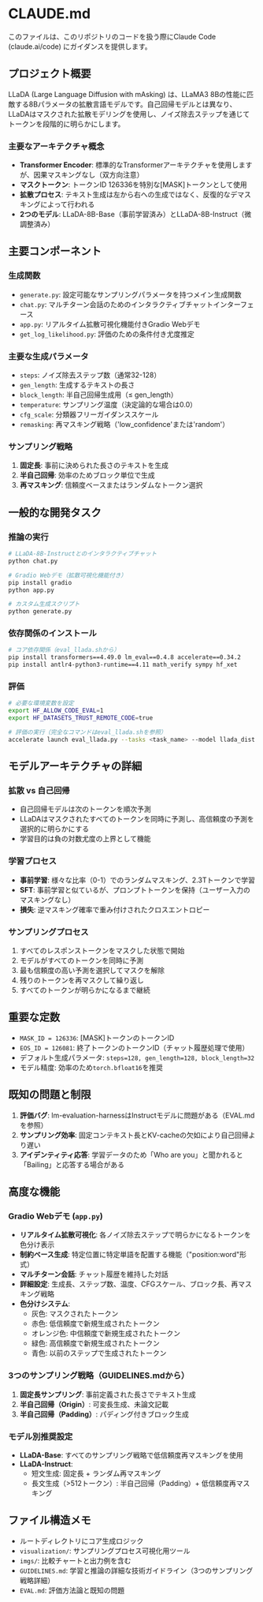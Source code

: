 # CLAUDE.md

このファイルは、このリポジトリのコードを扱う際にClaude Code (claude.ai/code) にガイダンスを提供します。

## プロジェクト概要

LLaDA (Large Language Diffusion with mAsking) は、LLaMA3 8Bの性能に匹敵する8Bパラメータの拡散言語モデルです。自己回帰モデルとは異なり、LLaDAはマスクされた拡散モデリングを使用し、ノイズ除去ステップを通じてトークンを段階的に明らかにします。

### 主要なアーキテクチャ概念

- **Transformer Encoder**: 標準的なTransformerアーキテクチャを使用しますが、因果マスキングなし（双方向注意）
- **マスクトークン**: トークンID 126336を特別な[MASK]トークンとして使用
- **拡散プロセス**: テキスト生成は左から右への生成ではなく、反復的なデマスキングによって行われる
- **2つのモデル**: LLaDA-8B-Base（事前学習済み）とLLaDA-8B-Instruct（微調整済み）

## 主要コンポーネント

### 生成関数
- `generate.py`: 設定可能なサンプリングパラメータを持つメイン生成関数
- `chat.py`: マルチターン会話のためのインタラクティブチャットインターフェース  
- `app.py`: リアルタイム拡散可視化機能付きGradio Webデモ
- `get_log_likelihood.py`: 評価のための条件付き尤度推定

### 主要な生成パラメータ
- `steps`: ノイズ除去ステップ数（通常32-128）
- `gen_length`: 生成するテキストの長さ
- `block_length`: 半自己回帰生成用（≤ gen_length）
- `temperature`: サンプリング温度（決定論的な場合は0.0）
- `cfg_scale`: 分類器フリーガイダンススケール
- `remasking`: 再マスキング戦略（'low_confidence'または'random'）

### サンプリング戦略
1. **固定長**: 事前に決められた長さのテキストを生成
2. **半自己回帰**: 効率のためブロック単位で生成
3. **再マスキング**: 信頼度ベースまたはランダムなトークン選択

## 一般的な開発タスク

### 推論の実行
```bash
# LLaDA-8B-Instructとのインタラクティブチャット
python chat.py

# Gradio Webデモ（拡散可視化機能付き）
pip install gradio
python app.py

# カスタム生成スクリプト
python generate.py
```

### 依存関係のインストール
```bash
# コア依存関係（eval_llada.shから）
pip install transformers==4.49.0 lm_eval==0.4.8 accelerate==0.34.2
pip install antlr4-python3-runtime==4.11 math_verify sympy hf_xet
```

### 評価
```bash
# 必要な環境変数を設定
export HF_ALLOW_CODE_EVAL=1
export HF_DATASETS_TRUST_REMOTE_CODE=true

# 評価の実行（完全なコマンドはeval_llada.shを参照）
accelerate launch eval_llada.py --tasks <task_name> --model llada_dist --model_args model_path='GSAI-ML/LLaDA-8B-Base'
```

## モデルアーキテクチャの詳細

### 拡散 vs 自己回帰
- 自己回帰モデルは次のトークンを順次予測
- LLaDAはマスクされたすべてのトークンを同時に予測し、高信頼度の予測を選択的に明らかにする
- 学習目的は負の対数尤度の上界として機能

### 学習プロセス
- **事前学習**: 様々な比率（0-1）でのランダムマスキング、2.3Tトークンで学習
- **SFT**: 事前学習と似ているが、プロンプトトークンを保持（ユーザー入力のマスキングなし）
- **損失**: 逆マスキング確率で重み付けされたクロスエントロピー

### サンプリングプロセス
1. すべてのレスポンストークンをマスクした状態で開始
2. モデルがすべてのトークンを同時に予測
3. 最も信頼度の高い予測を選択してマスクを解除
4. 残りのトークンを再マスクして繰り返し
5. すべてのトークンが明らかになるまで継続

## 重要な定数

- `MASK_ID = 126336`: [MASK]トークンのトークンID
- `EOS_ID = 126081`: 終了トークンのトークンID（チャット履歴処理で使用）
- デフォルト生成パラメータ: `steps=128, gen_length=128, block_length=32`
- モデル精度: 効率のため`torch.bfloat16`を推奨

## 既知の問題と制限

1. **評価バグ**: lm-evaluation-harnessはInstructモデルに問題がある（EVAL.mdを参照）
2. **サンプリング効率**: 固定コンテキスト長とKV-cacheの欠如により自己回帰より遅い
3. **アイデンティティ応答**: 学習データのため「Who are you」と聞かれると「Bailing」と応答する場合がある

## 高度な機能

### Gradio Webデモ (`app.py`)
- **リアルタイム拡散可視化**: 各ノイズ除去ステップで明らかになるトークンを色分け表示
- **制約ベース生成**: 特定位置に特定単語を配置する機能（"position:word"形式）
- **マルチターン会話**: チャット履歴を維持した対話
- **詳細設定**: 生成長、ステップ数、温度、CFGスケール、ブロック長、再マスキング戦略
- **色分けシステム**:
  - 灰色: マスクされたトークン
  - 赤色: 低信頼度で新規生成されたトークン
  - オレンジ色: 中信頼度で新規生成されたトークン
  - 緑色: 高信頼度で新規生成されたトークン
  - 青色: 以前のステップで生成されたトークン

### 3つのサンプリング戦略（GUIDELINES.mdから）
1. **固定長サンプリング**: 事前定義された長さでテキスト生成
2. **半自己回帰（Origin）**: 可変長生成、未論文記載
3. **半自己回帰（Padding）**: パディング付きブロック生成

### モデル別推奨設定
- **LLaDA-Base**: すべてのサンプリング戦略で低信頼度再マスキングを使用
- **LLaDA-Instruct**: 
  - 短文生成: 固定長 + ランダム再マスキング
  - 長文生成（>512トークン）: 半自己回帰（Padding）+ 低信頼度再マスキング

## ファイル構造メモ

- ルートディレクトリにコア生成ロジック
- `visualization/`: サンプリングプロセス可視化用ツール
- `imgs/`: 比較チャートと出力例を含む
- `GUIDELINES.md`: 学習と推論の詳細な技術ガイドライン（3つのサンプリング戦略詳細）
- `EVAL.md`: 評価方法論と既知の問題
